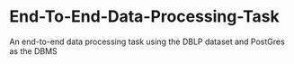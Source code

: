 # End-To-End-Data-Processing-Task
 An end-to-end data processing task using the DBLP dataset and PostGres as the DBMS
